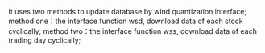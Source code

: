 It uses two methods to update database by wind quantization interface; 
method one：the interface function wsd, download data of each stock cyclically; 
method two：the interface function wss, download data of each trading day cyclically; 
